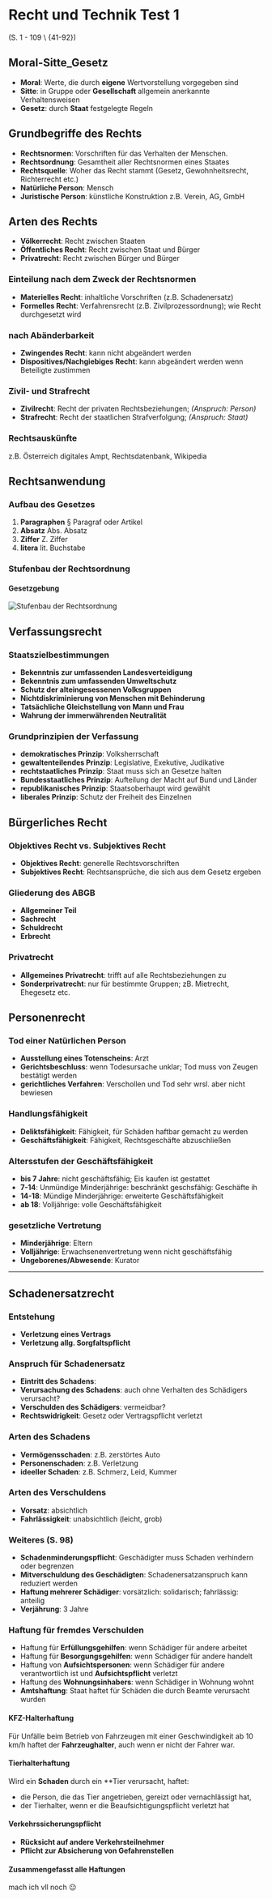 # Recht und Technik Test 1

(S. 1 - 109 \ {41-92})

## Moral-Sitte_Gesetz

- **Moral**: Werte, die durch **eigene** Wertvorstellung vorgegeben sind
- **Sitte**: in Gruppe oder **Gesellschaft** allgemein anerkannte Verhaltensweisen
- **Gesetz**: durch **Staat** festgelegte Regeln

## Grundbegriffe des Rechts

- **Rechtsnormen**: Vorschriften für das Verhalten der Menschen. 
- **Rechtsordnung**: Gesamtheit aller Rechtsnormen eines Staates
- **Rechtsquelle**: Woher das Recht stammt (Gesetz, Gewohnheitsrecht, Richterrecht etc.)
- **Natürliche Person**: Mensch
- **Juristische Person**: künstliche Konstruktion z.B. Verein, AG, GmbH

## Arten des Rechts

- **Völkerrecht**: Recht zwischen Staaten
- **Öffentliches Recht**: Recht zwischen Staat und Bürger
- **Privatrecht**: Recht zwischen Bürger und Bürger

### Einteilung nach dem Zweck der Rechtsnormen

- **Materielles Recht**: inhaltliche Vorschriften (z.B. Schadenersatz)
- **Formelles Recht**: Verfahrensrecht (z.B. Zivilprozessordnung); wie Recht durchgesetzt wird

### nach Abänderbarkeit

- **Zwingendes Recht**: kann nicht abgeändert werden
- **Dispositives/Nachgiebiges Recht**: kann abgeändert werden wenn Beteiligte zustimmen

### Zivil- und Strafrecht

- **Zivilrecht**: Recht der privaten Rechtsbeziehungen; *(Anspruch: Person)*
- **Strafrecht**: Recht der staatlichen Strafverfolgung; *(Anspruch: Staat)*

### Rechtsauskünfte

z.B. Österreich digitales Ampt, Rechtsdatenbank, Wikipedia

## Rechtsanwendung

### Aufbau des Gesetzes

1. **Paragraphen** § Paragraf oder Artikel
2. **Absatz** Abs. Absatz
3. **Ziffer** Z. Ziffer
4. **litera** lit. Buchstabe

### Stufenbau der Rechtsordnung

#### Gesetzgebung

![Stufenbau der Rechtsordnung](/images/stufenbau_rechtsordnung.png)

## Verfassungsrecht

### Staatszielbestimmungen

- **Bekenntnis zur umfassenden Landesverteidigung**
- **Bekenntnis zum umfassenden Umweltschutz**
- **Schutz der alteingesessenen Volksgruppen**
- **Nichtdiskriminierung von Menschen mit Behinderung**
- **Tatsächliche Gleichstellung von Mann und Frau**
- **Wahrung der immerwährenden Neutralität**

### Grundprinzipien der Verfassung

- **demokratisches Prinzip**: Volksherrschaft
- **gewaltenteilendes Prinzip**: Legislative, Exekutive, Judikative
- **rechtstaatliches Prinzip**: Staat muss sich an Gesetze halten
- **Bundesstaatliches Prinzip**: Aufteilung der Macht auf Bund und Länder
- **republikanisches Prinzip**: Staatsoberhaupt wird gewählt
- **liberales Prinzip**: Schutz der Freiheit des Einzelnen

## Bürgerliches Recht

### Objektives Recht vs. Subjektives Recht

- **Objektives Recht**: generelle Rechtsvorschriften
- **Subjektives Recht**: Rechtsansprüche, die sich aus dem Gesetz ergeben

### Gliederung des ABGB

- **Allgemeiner Teil**
- **Sachrecht**
- **Schuldrecht**
- **Erbrecht**

### Privatrecht

- **Allgemeines Privatrecht**: trifft auf alle Rechtsbeziehungen zu
- **Sonderprivatrecht**: nur für bestimmte Gruppen; zB. Mietrecht, Ehegesetz etc.

## Personenrecht

### Tod einer Natürlichen Person

- **Ausstellung eines Totenscheins**: Arzt
- **Gerichtsbeschluss**: wenn Todesursache unklar; Tod muss von Zeugen bestätigt werden
- **gerichtliches Verfahren**: Verschollen und Tod sehr wrsl. aber nicht bewiesen

### Handlungsfähigkeit

- **Deliktsfähigkeit**: Fähigkeit, für Schäden haftbar gemacht zu werden
- **Geschäftsfähigkeit**: Fähigkeit, Rechtsgeschäfte abzuschließen

### Altersstufen der Geschäftsfähigkeit

- **bis 7 Jahre**: nicht geschäftsfähig; Eis kaufen ist gestattet
- **7-14**: Unmündige Minderjährige: beschränkt geschsfähig: Geschäfte ih
- **14-18**: Mündige Minderjährige: erweiterte Geschäftsfähigkeit
- **ab 18**: Volljährige: volle Geschäftsfähigkeit

### gesetzliche Vertretung

- **Minderjährige**: Eltern
- **Volljährige**: Erwachsenenvertretung wenn nicht geschäftsfähig
- **Ungeborenes/Abwesende**: Kurator

---

## Schadenersatzrecht

### Entstehung

- **Verletzung eines Vertrags**
- **Verletzung allg. Sorgfaltspflicht**

### Anspruch für Schadenersatz

- **Eintritt des Schadens**:
- **Verursachung des Schadens**: auch ohne Verhalten des Schädigers verursacht?
- **Verschulden des Schädigers**: vermeidbar?
- **Rechtswidrigkeit**: Gesetz oder Vertragspflicht verletzt

### Arten des Schadens

- **Vermögensschaden**: z.B. zerstörtes Auto
- **Personenschaden**: z.B. Verletzung
- **ideeller Schaden**: z.B. Schmerz, Leid, Kummer

### Arten des Verschuldens

- **Vorsatz**: absichtlich
- **Fahrlässigkeit**: unabsichtlich (leicht, grob)

### Weiteres (S. 98)

- **Schadenminderungspflicht**: Geschädigter muss Schaden verhindern oder begrenzen
- **Mitverschuldung des Geschädigten**: Schadenersatzanspruch kann reduziert werden
- **Haftung mehrerer Schädiger**: vorsätzlich: solidarisch; fahrlässig: anteilig
- **Verjährung**: 3 Jahre

### Haftung für fremdes Verschulden

- Haftung für **Erfüllungsgehilfen**: wenn Schädiger für andere arbeitet
- Haftung für **Besorgungsgehilfen**: wenn Schädiger für andere handelt
- Haftung von **Aufsichtspersonen**: wenn Schädiger für andere verantwortlich ist und **Aufsichtspflicht** verletzt
- Haftung des **Wohnungsinhabers**: wenn Schädiger in Wohnung wohnt
- **Amtshaftung**: Staat haftet für Schäden die durch Beamte verursacht wurden

#### KFZ-Halterhaftung

Für Unfälle beim Betrieb von Fahrzeugen mit einer Geschwindigkeit ab 10 km/h haftet der **Fahrzeughalter**, auch wenn er nicht der Fahrer war.

#### Tierhalterhaftung

Wird ein **Schaden** durch ein **Tier verursacht, haftet:

- die Person, die das Tier angetrieben, gereizt oder vernachlässigt hat,
- der Tierhalter, wenn er die Beaufsichtigungspflicht verletzt hat

#### Verkehrssicherungspflicht

- **Rücksicht auf andere Verkehrsteilnehmer**
- **Pflicht zur Absicherung von Gefahrenstellen**

#### Zusammengefasst alle Haftungen

mach ich vll noch 😐
